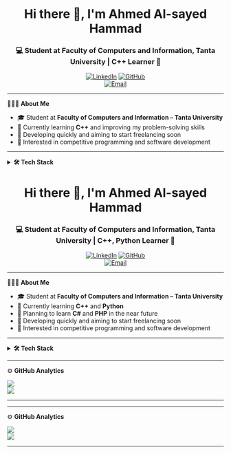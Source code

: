 <h1 align="center"> Hi there 👋, I'm Ahmed Al-sayed Hammad </h1>
<h3 align="center">💻 Student at Faculty of Computers and Information, Tanta University | C++ Learner 🚀</h3>

<div align="center">
  
 [![LinkedIn](https://img.shields.io/badge/LinkedIn-%230077B5.svg?logo=linkedin&logoColor=white)](https://www.linkedin.com/) 
 [![GitHub](https://img.shields.io/badge/GitHub-100000?logo=github&logoColor=white)](https://github.com/)  
 [![Email](https://img.shields.io/badge/Email-D14836?logo=gmail&logoColor=white)](mailto:your_email@gmail.com)

</div>

---

👨🏻‍💻 **About Me**
- 🎓 Student at **Faculty of Computers and Information – Tanta University**  
- 🌱 Currently learning **C++** and improving my problem-solving skills  
- 🚀 Developing quickly and aiming to start freelancing soon  
- 🎯 Interested in competitive programming and software development  

---

<details>
 <summary><b>🛠 Tech Stack</b></summary><br>
  
 ![C++](https://img.shields.io/badge/c++-%2300599C.svg?style=for-the-badge&logo=c%2B%2B&logoColor=white) 
 ![C](https://img.shields.io/badge/c-%2300599C.svg?style=for-the-badge&logo=c&logoColor=white)  
 ![Git](https://img.shields.io/badge/git-%23F05033.svg?style=for-the-badge&logo=git&logoColor=white) 
 ![GitHub](https://img.shields.io/badge/github-%23121011.svg?style=for-the-badge&logo=github&logoColor=white)
</details> 
<h1 align="center"> Hi there 👋, I'm Ahmed Al-sayed Hammad </h1>
<h3 align="center">💻 Student at Faculty of Computers and Information, Tanta University | C++, Python Learner 🚀</h3>

<div align="center">
  
 [![LinkedIn](https://img.shields.io/badge/LinkedIn-%230077B5.svg?logo=linkedin&logoColor=white)](https://www.linkedin.com/) 
 [![GitHub](https://img.shields.io/badge/GitHub-100000?logo=github&logoColor=white)](https://github.com/)  
 [![Email](https://img.shields.io/badge/Email-D14836?logo=gmail&logoColor=white)](mailto:your_email@gmail.com)

</div>

---

👨🏻‍💻 **About Me**
- 🎓 Student at **Faculty of Computers and Information – Tanta University**  
- 🌱 Currently learning **C++** and **Python**  
- 📌 Planning to learn **C#** and **PHP** in the near future  
- 🚀 Developing quickly and aiming to start freelancing soon  
- 🎯 Interested in competitive programming and software development  

---

<details>
 <summary><b>🛠 Tech Stack</b></summary><br>
  
 ![C++](https://img.shields.io/badge/c++-%2300599C.svg?style=for-the-badge&logo=c%2B%2B&logoColor=white) 
 ![C](https://img.shields.io/badge/c-%2300599C.svg?style=for-the-badge&logo=c&logoColor=white)  
 ![Python](https://img.shields.io/badge/python-3670A0?style=for-the-badge&logo=python&logoColor=ffdd54)  
 ![C#](https://img.shields.io/badge/c%23-%23239120.svg?style=for-the-badge&logo=c-sharp&logoColor=white)  
 ![PHP](https://img.shields.io/badge/php-%23777BB4.svg?style=for-the-badge&logo=php&logoColor=white)  
 ![Git](https://img.shields.io/badge/git-%23F05033.svg?style=for-the-badge&logo=git&logoColor=white) 
 ![GitHub](https://img.shields.io/badge/github-%23121011.svg?style=for-the-badge&logo=github&logoColor=white)
</details> 

---

⚙️ **GitHub Analytics**
  
![](https://github-readme-streak-stats.herokuapp.com/?user=AhmedHammad&theme=dark&hide_border=false)<br/>
![](https://github-readme-stats.vercel.app/api/top-langs/?username=AhmedHammad&theme=dark&hide_border=false&layout=compact)

---

---

⚙️ **GitHub Analytics**
  
![](https://github-readme-streak-stats.herokuapp.com/?user=AhmedHammad&theme=dark&hide_border=false)<br/>
![](https://github-readme-stats.vercel.app/api/top-langs/?username=AhmedHammad&theme=dark&hide_border=false&layout=compact)

---

